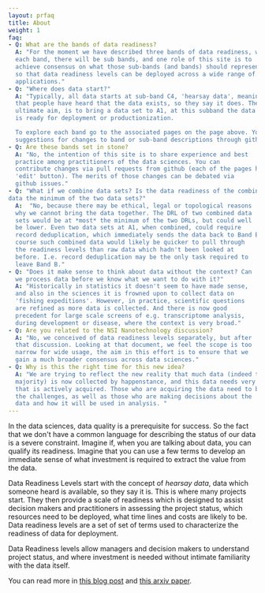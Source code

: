 ```yaml
---
layout: prfaq
title: About
weight: 1
faq:
- Q: What are the bands of data readiness?
  A: "For the moment we have described three bands of data readiness, within
  each band, there will be sub bands, and one role of this site is to
  achieve consensus on what those sub-bands (and bands) should represent
  so that data readiness levels can be deployed across a wide range of
  applications."
- Q: "Where does data start?"
  A: "Typically, all data starts at sub-band C4, 'hearsay data', meaning
  that people have heard that the data exists, so they say it does. The
  ultimate aim, is to bring a data set to A1, at this subband the data
  is ready for deployment or productionization. 

  To explore each band go to the associated pages on the page above. You can make
  suggestions for changes to band or sub-band descriptions through github pull requests."
- Q: Are these bands set in stone?
  A: "No, the intention of this site is to share experience and best
  practice among practitioners of the data sciences. You can
  contribute changes via pull requests from github (each of the pages has an
  'edit' button). The merits of those changes can be debated via
  github issues."
- Q: "What if we combine data sets? Is the data readiness of the combined
data the minimum of the two data sets?"
  A:  "No, because there may be ethical, legal or topological reasons
  why we cannot bring the data together. The DRL of two combined data
  sets would be at *most* the minimum of the two DRLs, but could well
  be lower. Even two data sets at A1, when combined, could require
  record deduplication, which immediately sends the data back to Band B. Of
  course such combined data would likely be quicker to pull through
  the readiness levels than raw data which hadn't been looked at
  before. I.e. record deduplication may be the only task required to
  leave Band B."
- Q: "Does it make sense to think about data without the context? Can
  we process data before we know what we want to do with it?"
  A: "Historically in statistics it doesn't seem to have made sense,
  and also in the sciences it is frowned upon to collect data on
  'fishing expeditions'. However, in practice, scientific questions
  are refined as more data is collected. And there is now good
  precedent for large scale screens of e.g. transcriptome analysis,
  during development or disease, where the context is very broad."
- Q: Are you related to the NSI Nanotechnology discussion?
  A: "No, we conceived of data readiness levels separately, but after
  that discussion. Looking at that document, we feel the scope is too
  narrow for wide usage, the aim in this effort is to ensure that we
  gain a much broader consensus across data sciences."
- Q: Why is this the right time for this new idea?
  A: "We are trying to reflect the new reality that much data (indeed the
  majority) is now collected by happenstance, and this data needs very different treatment from data
  that is actively acquired. Those who are acquiring the data need to be cognisant of
  the challenges, as well as those who are making decisions about the
  data and how it will be used in analysis. "
---
```


In the data sciences, data quality is a prerequisite for success. So the fact that we don't have a common language for describing the status of our data is a severe constraint. Imagine if, when you are talking about data, you can qualify its
readiness. Imagine that you can use a few terms to develop an
immediate sense of what investment is required to extract the value
from the data.

Data Readiness Levels start
with the concept of *hearsay data*, data which someone heard is
available, so they say it is. This is where many projects start. They
then provide a scale of readiness which is designed to assist decision
makers and practitioners in assessing the project status, which
resources need to be deployed, what time lines and costs are likely to
be. Data readiness levels are a set of set of terms used to characterize the
readiness of data for deployment.

Data Readiness levels allow managers and decision makers to understand project status, and where investment is needed without intimate familiarity with the data itself.

You can read more in [this blog post](http://inverseprobability.com/2017/01/12/data-readiness-levels) and [this arxiv paper](https://arxiv.org/abs/1705.02245).

